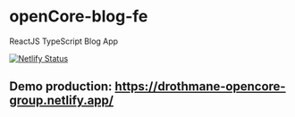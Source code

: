 # openCore-blog-fe

ReactJS TypeScript Blog App

[![Netlify Status](https://api.netlify.com/api/v1/badges/756e8560-783d-46b1-af3c-44592ae4fbd0/deploy-status)](https://app.netlify.com/sites/drothmane-opencore-group/deploys)

## Demo production: https://drothmane-opencore-group.netlify.app/
